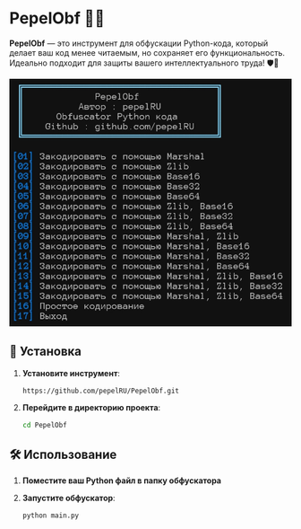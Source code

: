 # PepelObf 🐍✨

**PepelObf** — это инструмент для обфускации Python-кода, который делает ваш код менее читаемым, но сохраняет его функциональность. Идеально подходит для защиты вашего интеллектуального труда! 🛡️🔐

![Screenshot](https://github.com/pepelRU/PepelObf/blob/main/.github/Screenshot.png)

## 🚀 Установка

1. **Установите инструмент**:
   ```bash
   https://github.com/pepelRU/PepelObf.git
   ```
2. **Перейдите в директорию проекта**:
   ```bash
   cd PepelObf
   ```

## 🛠️ Использование

1. **Поместите ваш Python файл в папку обфускатора**

2. **Запустите обфускатор**:
   ```bash
   python main.py
   ```